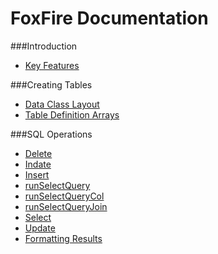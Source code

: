 # FoxFire Documentation

###Introduction
* [Key Features](https://github.com/foxly/foxfire/blob/master/docs/base/key_features.md)

###Creating Tables
* [Data Class Layout](https://github.com/foxly/foxfire/blob/master/docs/tables/layout.md)
* [Table Definition Arrays](https://github.com/foxly/foxfire/blob/master/docs/tables/tables.md)

###SQL Operations
* [Delete](https://github.com/foxly/foxfire/blob/master/docs/tables/op_delete.md)
* [Indate](https://github.com/foxly/foxfire/blob/master/docs/tables/op_indate.md)
* [Insert](https://github.com/foxly/foxfire/blob/master/docs/tables/op_insert.md)
* [runSelectQuery](https://github.com/foxly/foxfire/blob/master/docs/tables/op_runSelectQuery.md)
* [runSelectQueryCol](https://github.com/foxly/foxfire/blob/master/docs/tables/op_runSelectQueryCol.md)
* [runSelectQueryJoin](https://github.com/foxly/foxfire/blob/master/docs/tables/op_runSelectQueryJoin.md)
* [Select](https://github.com/foxly/foxfire/blob/master/docs/tables/op_select.md)
* [Update](https://github.com/foxly/foxfire/blob/master/docs/tables/op_update.md)
* [Formatting Results](https://github.com/foxly/foxfire/blob/master/docs/tables/result_formatters.md)
